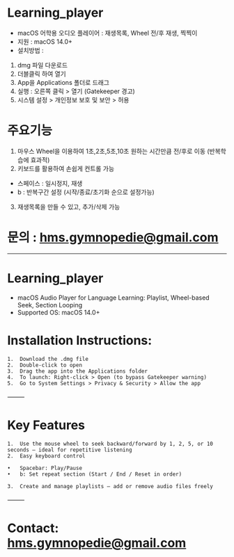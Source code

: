 # Learning_player
- macOS 어학용 오디오 플레이어 : 재생목록, Wheel 전/후 재생, 찍찍이
- 지원 : macOS 14.0+
- 설치방법 :
1. dmg 파일 다운로드
2. 더블클릭 하여 열기
3. App을 Applications 폴더로 드래그
4. 실행 : 오른쪽 클릭 > 열기 (Gatekeeper 경고)
5. 시스템 설정 > 개인정보 보호 및 보안 > 허용

 
# 주요기능
1) 마우스 Wheel을 이용하여 1초,2초,5초,10초 원하는 시간만큼 전/후로 이동 (반복학습에 효과적)
2) 키보드를 활용하여 손쉽게 컨트롤 가능 
 - 스페이스 : 일시정지, 재생
 - b : 반복구간 설정 (시작/종료/초기화 순으로 설정가능)
3) 재생목록을 만들 수 있고, 추가/삭제 가능


# 문의 : hms.gymnopedie@gmail.com


---
# Learning_player
- macOS Audio Player for Language Learning: Playlist, Wheel-based Seek, Section Looping
-	Supported OS: macOS 14.0+

# Installation Instructions:
	1.	Download the .dmg file
	2.	Double-click to open
	3.	Drag the app into the Applications folder
	4.	To launch: Right-click > Open (to bypass Gatekeeper warning)
	5.	Go to System Settings > Privacy & Security > Allow the app

⸻

# Key Features
	1.	Use the mouse wheel to seek backward/forward by 1, 2, 5, or 10 seconds — ideal for repetitive listening
	2.	Easy keyboard control

	•	Spacebar: Play/Pause
	•	b: Set repeat section (Start / End / Reset in order)

	3.	Create and manage playlists — add or remove audio files freely

⸻

# Contact: hms.gymnopedie@gmail.com
